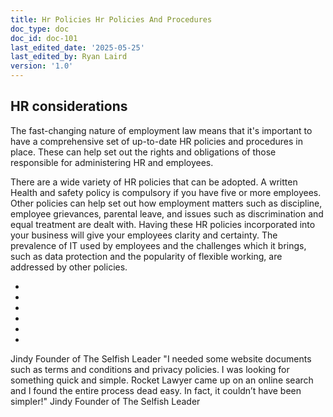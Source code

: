```yaml
---
title: Hr Policies Hr Policies And Procedures
doc_type: doc
doc_id: doc-101
last_edited_date: '2025-05-25'
last_edited_by: Ryan Laird
version: '1.0'
---
```


## HR considerations

The fast-changing nature of employment law means that it's important to have a comprehensive set of up-to-date HR policies and procedures in place. These can help set out the rights and obligations of those responsible for administering HR and employees.

There are a wide variety of HR policies that can be adopted. A written Health and safety policy is compulsory if you have five or more employees. Other policies can help set out how employment matters such as discipline, employee grievances, parental leave, and issues such as discrimination and equal treatment are dealt with. Having these HR policies incorporated into your business will give your employees clarity and certainty. The prevalence of IT used by employees and the challenges which it brings, such as data protection and the popularity of flexible working, are addressed by other policies.

-  

-  

-   

-  

-  

-   

Jindy Founder of The Selfish Leader "I needed some website documents such as terms and conditions and privacy policies. I was looking for something quick and simple. Rocket Lawyer came up on an online search and I found the entire process dead easy. In fact, it couldn’t have been simpler!"  Jindy Founder of The Selfish Leader
